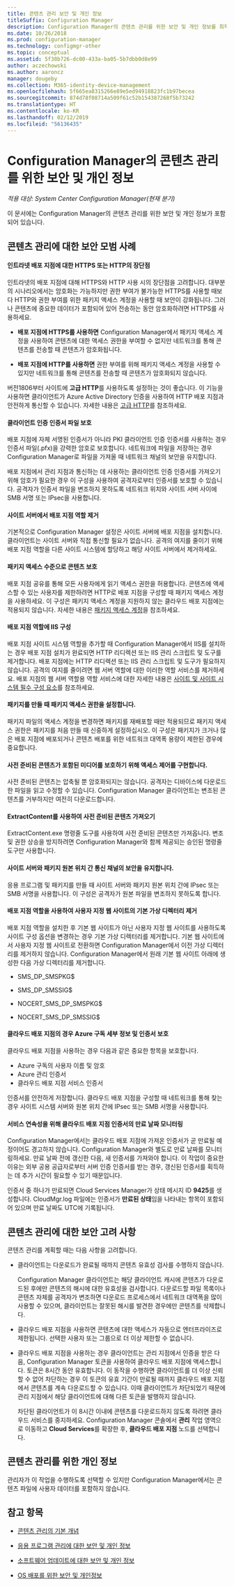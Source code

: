 ```yaml
---
title: 콘텐츠 관리 보안 및 개인 정보
titleSuffix: Configuration Manager
description: Configuration Manager의 콘텐츠 관리를 위한 보안 및 개인 정보를 최적화합니다.
ms.date: 10/26/2018
ms.prod: configuration-manager
ms.technology: configmgr-other
ms.topic: conceptual
ms.assetid: 5f38b726-dc00-433a-ba05-5b7dbb0d8e99
author: aczechowski
ms.author: aaroncz
manager: dougeby
ms.collection: M365-identity-device-management
ms.openlocfilehash: 5f665ea8315266e89e5ed94918823fc1b97becea
ms.sourcegitcommit: 874d78f08714a509f61c52b154387268f5b73242
ms.translationtype: HT
ms.contentlocale: ko-KR
ms.lasthandoff: 02/12/2019
ms.locfileid: "56136435"
---
```

# <a name="security-and-privacy-for-content-management-in-configuration-manager"></a>Configuration Manager의 콘텐츠 관리를 위한 보안 및 개인 정보

*적용 대상: System Center Configuration Manager(현재 분기)*

이 문서에는 Configuration Manager의 콘텐츠 관리를 위한 보안 및 개인 정보가 포함되어 있습니다. 



##  <a name="BKMK_Security_ContentManagement"></a> 콘텐츠 관리에 대한 보안 모범 사례  


#### <a name="advantages-and-disadvantages-of-https-or-http-for-intranet-distribution-points"></a>인트라넷 배포 지점에 대한 HTTPS 또는 HTTP의 장단점
인트라넷의 배포 지점에 대해 HTTPS와 HTTP 사용 시의 장단점을 고려합니다. 대부분의 시나리오에서는 암호화는 가능하지만 권한 부여가 불가능한 HTTPS를 사용할 때보다 HTTP와 권한 부여를 위한 패키지 액세스 계정을 사용할 때 보안이 강화됩니다. 그러나 콘텐츠에 중요한 데이터가 포함되어 있어 전송하는 동안 암호화하려면 HTTPS를 사용하세요.  

-   **배포 지점에 HTTPS를 사용하면** Configuration Manager에서 패키지 액세스 계정을 사용하여 콘텐츠에 대한 액세스 권한을 부여할 수 없지만 네트워크를 통해 콘텐츠를 전송할 때 콘텐츠가 암호화됩니다.  

-   **배포 지점에 HTTP를 사용하면** 권한 부여를 위해 패키지 액세스 계정을 사용할 수 있지만 네트워크를 통해 콘텐츠를 전송할 때 콘텐츠가 암호화되지 않습니다.  

버전1806부터 사이트에 **고급 HTTP**를 사용하도록 설정하는 것이 좋습니다. 이 기능을 사용하면 클라이언트가 Azure Active Directory 인증을 사용하여 HTTP 배포 지점과 안전하게 통신할 수 있습니다. 자세한 내용은 [고급 HTTP](/sccm/core/plan-design/hierarchy/enhanced-http)를 참조하세요.

#### <a name="protect-the-client-authentication-certificate-file"></a>클라이언트 인증 인증서 파일 보호
배포 지점에 자체 서명된 인증서가 아니라 PKI 클라이언트 인증 인증서를 사용하는 경우 인증서 파일(.pfx)을 강력한 암호로 보호합니다. 네트워크에 파일을 저장하는 경우 Configuration Manager로 파일을 가져올 때 네트워크 채널의 보안을 유지합니다.

배포 지점에서 관리 지점과 통신하는 데 사용하는 클라이언트 인증 인증서를 가져오기 위해 암호가 필요한 경우 이 구성을 사용하여 공격자로부터 인증서를 보호할 수 있습니다. 공격자가 인증서 파일을 변조하지 못하도록 네트워크 위치와 사이트 서버 사이에 SMB 서명 또는 IPsec을 사용합니다.  

#### <a name="remove-the-distribution-point-role-from-the-site-server"></a>사이트 서버에서 배포 지점 역할 제거
기본적으로 Configuration Manager 설정은 사이트 서버에 배포 지점을 설치합니다. 클라이언트는 사이트 서버와 직접 통신할 필요가 없습니다. 공격의 여지를 줄이기 위해 배포 지점 역할을 다른 사이트 시스템에 할당하고 해당 사이트 서버에서 제거하세요.  

#### <a name="secure-content-at-the-package-access-level"></a>패키지 액세스 수준으로 콘텐츠 보호
배포 지점 공유를 통해 모든 사용자에게 읽기 액세스 권한을 허용합니다. 콘텐츠에 액세스할 수 있는 사용자를 제한하려면 HTTP로 배포 지점을 구성할 때 패키지 액세스 계정을 사용하세요. 이 구성은 패키지 액세스 계정을 지원하지 않는 클라우드 배포 지점에는 적용되지 않습니다. 자세한 내용은 [패키지 액세스 계정](/sccm/core/plan-design/hierarchy/accounts#package-access-account)을 참조하세요.

#### <a name="configure-iis-on-the-distribution-point-role"></a>배포 지점 역할에 IIS 구성
배포 지점 사이트 시스템 역할을 추가할 때 Configuration Manager에서 IIS를 설치하는 경우 배포 지점 설치가 완료되면 HTTP 리디렉션 또는 IIS 관리 스크립트 및 도구를 제거합니다. 배포 지점에는 HTTP 리디렉션 또는 IIS 관리 스크립트 및 도구가 필요하지 않습니다. 공격의 여지를 줄이려면 웹 서버 역할에 대한 이러한 역할 서비스를 제거하세요.  배포 지점의 웹 서버 역할용 역할 서비스에 대한 자세한 내용은 [사이트 및 사이트 시스템 필수 구성 요소](/sccm/core/plan-design/configs/site-and-site-system-prerequisites)를 참조하세요.  

#### <a name="set-package-access-permissions-when-you-create-the-package"></a>패키지를 만들 때 패키지 액세스 권한을 설정합니다.
패키지 파일의 액세스 계정을 변경하면 패키지를 재배포할 때만 적용되므로 패키지 액세스 권한은 패키지를 처음 만들 때 신중하게 설정하십시오. 이 구성은 패키지가 크거나 많은 배포 지점에 배포되거나 콘텐츠 배포를 위한 네트워크 대역폭 용량이 제한된 경우에 중요합니다.  

#### <a name="implement-access-controls-to-protect-media-that-contains-prestaged-content"></a>사전 준비된 콘텐츠가 포함된 미디어를 보호하기 위해 액세스 제어를 구현합니다.
사전 준비된 콘텐츠는 압축될 뿐 암호화되지는 않습니다. 공격자는 디바이스에 다운로드한 파일을 읽고 수정할 수 있습니다. Configuration Manager 클라이언트는 변조된 콘텐츠를 거부하지만 여전히 다운로드합니다.  

#### <a name="import-prestaged-content-with-extractcontent"></a>ExtractContent를 사용하여 사전 준비된 콘텐츠 가져오기
ExtractContent.exe 명령줄 도구를 사용하여 사전 준비된 콘텐츠만 가져옵니다. 변조 및 권한 상승을 방지하려면 Configuration Manager와 함께 제공되는 승인된 명령줄 도구만 사용합니다.  

#### <a name="secure-the-communication-channel-between-the-site-server-and-the-package-source-location"></a>사이트 서버와 패키지 원본 위치 간 통신 채널의 보안을 유지합니다.
응용 프로그램 및 패키지를 만들 때 사이트 서버와 패키지 원본 위치 간에 IPsec 또는 SMB 서명을 사용합니다. 이 구성은 공격자가 원본 파일을 변조하지 못하도록 합니다.  

#### <a name="remove-default-virtual-directories-for-custom-website-with-the-distribution-point-role"></a>배포 지점 역할을 사용하여 사용자 지정 웹 사이트의 기본 가상 디렉터리 제거
배포 지점 역할을 설치한 후 기본 웹 사이트가 아닌 사용자 지정 웹 사이트를 사용하도록 사이트 구성 옵션을 변경하는 경우 기본 가상 디렉터리를 제거합니다. 기본 웹 사이트에서 사용자 지정 웹 사이트로 전환하면 Configuration Manager에서 이전 가상 디렉터리를 제거하지 않습니다. Configuration Manager에서 원래 기본 웹 사이트 아래에 생성한 다음 가상 디렉터리를 제거합니다.  

-   SMS_DP_SMSPKG$  

-   SMS_DP_SMSSIG$  

-   NOCERT_SMS_DP_SMSPKG$  

-   NOCERT_SMS_DP_SMSSIG$  


#### <a name="for-cloud-distribution-points-protect-your-azure-subscription-details-and-certificates"></a>클라우드 배포 지점의 경우 Azure 구독 세부 정보 및 인증서 보호
클라우드 배포 지점을 사용하는 경우 다음과 같은 중요한 항목을 보호합니다.
- Azure 구독의 사용자 이름 및 암호
- Azure 관리 인증서 
- 클라우드 배포 지점 서비스 인증서

인증서를 안전하게 저장합니다. 클라우드 배포 지점을 구성할 때 네트워크를 통해 찾는 경우 사이트 시스템 서버와 원본 위치 간에 IPsec 또는 SMB 서명을 사용합니다.  

#### <a name="for-service-continuity-monitor-the-expiry-date-of-the-cloud-distribution-point-certificates"></a>서비스 연속성을 위해 클라우드 배포 지점 인증서의 만료 날짜 모니터링
Configuration Manager에서는 클라우드 배포 지점에 가져온 인증서가 곧 만료될 예정이어도 경고하지 않습니다. Configuration Manager와 별도로 만료 날짜를 모니터링하세요. 만료 날짜 전에 갱신한 다음, 새 인증서를 가져와야 합니다. 이 작업이 중요한 이유는 외부 공용 공급자로부터 서버 인증 인증서를 받는 경우, 갱신된 인증서를 획득하는 데 추가 시간이 필요할 수 있기 때문입니다.  

 인증서 중 하나가 만료되면 Cloud Services Manager가 상태 메시지 ID **9425**를 생성합니다. CloudMgr.log 파일에는 인증서가 **만료된 상태**임을 나타내는 항목이 포함되어 있으며 만료 날짜도 UTC에 기록됩니다.  



## <a name="security-considerations-for-content-management"></a>콘텐츠 관리에 대한 보안 고려 사항  

콘텐츠 관리를 계획할 때는 다음 사항을 고려합니다.  

-   클라이언트는 다운로드가 완료될 때까지 콘텐츠 유효성 검사를 수행하지 않습니다.  

     Configuration Manager 클라이언트는 해당 클라이언트 캐시에 콘텐츠가 다운로드된 후에만 콘텐츠의 해시에 대한 유효성을 검사합니다. 다운로드할 파일 목록이나 콘텐츠 자체를 공격자가 변조하면 다운로드 프로세스에서 네트워크 대역폭을 많이 사용할 수 있으며, 클라이언트는 잘못된 해시를 발견한 경우에만 콘텐츠를 삭제합니다.  

-   클라우드 배포 지점을 사용하면 콘텐츠에 대한 액세스가 자동으로 엔터프라이즈로 제한됩니다. 선택한 사용자 또는 그룹으로 더 이상 제한할 수 없습니다.  

-   클라우드 배포 지점을 사용하는 경우 클라이언트는 관리 지점에서 인증을 받은 다음, Configuration Manager 토큰을 사용하여 클라우드 배포 지점에 액세스합니다. 토큰은 8시간 동안 유효합니다. 이 동작을 수행하면 클라이언트를 더 이상 신뢰할 수 없어 차단하는 경우 이 토큰의 유효 기간이 만료될 때까지 클라우드 배포 지점에서 콘텐츠를 계속 다운로드할 수 있습니다. 이때 클라이언트가 차단되었기 때문에 관리 지점에서 해당 클라이언트에 대해 다른 토큰을 발행하지 않습니다.  

     차단된 클라이언트가 이 8시간 이내에 콘텐츠를 다운로드하지 않도록 하려면 클라우드 서비스를 중지하세요. Configuration Manager 콘솔에서 **관리** 작업 영역으로 이동하고 **Cloud Services**를 확장한 후, **클라우드 배포 지점** 노드를 선택합니다.  



##  <a name="BKMK_Privacy_ContentManagement"></a> 콘텐츠 관리를 위한 개인 정보  

 관리자가 이 작업을 수행하도록 선택할 수 있지만 Configuration Manager에서는 콘텐츠 파일에 사용자 데이터를 포함하지 않습니다.  



## <a name="see-also"></a>참고 항목

- [콘텐츠 관리의 기본 개념](/sccm/core/plan-design/hierarchy/fundamental-concepts-for-content-management)  

- [응용 프로그램 관리에 대한 보안 및 개인 정보](/sccm/apps/plan-design/security-and-privacy-for-application-management)  

- [소프트웨어 업데이트에 대한 보안 및 개인 정보](/sccm/sum/plan-design/security-and-privacy-for-software-updates)  

- [OS 배포를 위한 보안 및 개인정보](/sccm/osd/plan-design/security-and-privacy-for-operating-system-deployment)  

